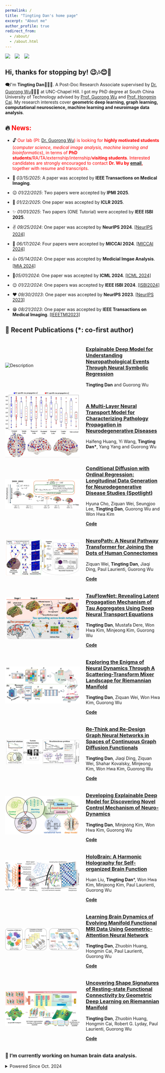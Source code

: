```yaml
---
permalink: /
title: "Tingting Dan's home page"
excerpt: "About me"
author_profile: true
redirect_from: 
  - /about/
  - /about.html
---
```


[![](https://img.shields.io/badge/GoogleScholar-T._Dan-lightblue?style=social&logo=googlescholar)](https://scholar.google.com/citations?hl=en&user=FMcmg0gAAAAJ&view_op) &ensp;
[![](https://img.shields.io/badge/arXiv-T._Dan-B31B1B?style=social&logo=arxiv)](https://arxiv.org/search/q-bio?searchtype=author&query=Dan%2C+T) &ensp;
[![](https://img.shields.io/badge/ResearchGate-T.%20Dan-lightgrey?style=social&logo=researchgate)](https://www.researchgate.net/profile/Tingting-Dan) &ensp;

## Hi, thanks for stopping by! 😉🎶😊🎈

🗨️I'm **Tingting Dan**👧👩‍🎓. A Post-Doc Research Associate supervised by [Dr. Guorong Wu](https://www.acmlab.org/team)👨👨‍🎓 at UNC-Chapel Hill. I got my PhD degree at South China University of Technology advised by [Prof. Guorong Wu](https://scholar.google.com/citations?user=XVsMB2kAAAAJ&hl=en) and [Prof. Hongmin Cai](https://scholar.google.com.hk/citations?user=B2BWq_EAAAAJ&hl=zh-CN). My research interests cover **geometric deep learning, graph learning, computational neuroscience, machine learning and neuroimage data analysis**.

## 🔥 <span style="color:red">**News:**</span>
 - 🔓 <span style="color:red"> Our lab (PI: [Dr. Guorong Wu](https://www.acmlab.org/team)) is looking for **highly motivated students** (*computer science, medical image analysis, machine learning and bioinformatics*), in terms of **PhD students**/RA/TA/externship/internship/**visiting students**. Interested candidates are strongly encouraged to contact **Dr. Wu by [email](grwu@med.unc.edu),** together with resume and transcripts.</span>
 
 - 🫡 _03/15/2025_: A paper was accepted by **IEEE Transactions on Medical Imaging**.
  - 😉 _01/22/2025_: Two papers were accepted by **IPMI 2025**.
 - 🌟 _01/22/2025_: One paper was accepted by **ICLR 2025**.
 - ✨ _01/01/2025_: Two papers (ONE Tutorial) were accepted by **IEEE ISBI 2025**.
 - ✌️ _09/25/2024_: One paper was accepted by **NeurIPS 2024**. [[NeurIPS 2024]](https://www.researchgate.net/publication/384365261_NeuroPath_A_Neural_Pathway_Transformer_for_Joining_the_Dots_of_Human_Connectomes)
 - 🎉 _06/17/2024_: Four papers were accepted by **MICCAI 2024**. [[MICCAI 2024]](https://www.sciencedirect.com/science/article/abs/pii/S136184152400135X)
 - 👍 _05/14/2024_: One paper was accepted by **Medicial Imgae Analysis**. [[MIA 2024]](https://www.sciencedirect.com/science/article/abs/pii/S136184152400135X)
 - 🤞_05/01/2024_: One paper was accepted by **ICML 2024**. [[ICML 2024]](https://scholar.google.com/citations?view_op=view_citation&hl=en&user=FMcmg0gAAAAJ&sortby=pubdate&citft=1&citft=2&citft=3&email_for_op=dandycn721%40gmail.com&citation_for_view=FMcmg0gAAAAJ:k_IJM867U9cC)
 - 😉 _01/22/2024_: One papers was accepted by **IEEE ISBI 2024**. [[ISBI2024]](http://2023.biomedicalimaging.org/en/)
 - ❤️ _09/30/2023_: One paper was accepted by **NeurIPS 2023**. [[NeurIPS 2023]](https://www.researchgate.net/publication/372074848_Re-Think_and_Re-Design_Graph_Neural_Networks_in_Spaces_of_Continuous_Graph_Diffusion_Functionals)
- 😁 _08/21/2023_: One paper was accepted by **IEEE Transactions on Medical Imaging**. [[IEEETMI2023]](https://ieeexplore.ieee.org/abstract/document/10233889)


## 📝 Recent Publications (*: co-first author) 

<div style="display: flex; align-items: center;">
  <div style="flex: 1;">
    <img src="images/IPMI1.png" alt="Description" style="width: 100%;">
  </div>
  <div style="flex: 1; margin-left: 20px;">
    <h3><a href="https://openreview.net/pdf?id=9UGfOJBuL8">Explainable Deep Model for Understanding Neuropathological Events Through Neural Symbolic Regression</a></h3>
    <p> <strong>Tingting Dan</strong> and Guorong Wu </p>
  </div>
</div>

<div style="display: flex; align-items: center;">
  <div style="flex: 1;">
    <img src="images/ipmi2.png" alt="Description" style="width: 100%;">
  </div>
  <div style="flex: 1; margin-left: 20px;">
    <h3><a href="https://openreview.net/pdf?id=9UGfOJBuL8">A Multi-Layer Neural Transport Model for Characterizing Pathology Propagation in Neurodegenerative Diseases</a></h3>
    <p> Haifeng Huang, Yi Wang, <strong>Tingting Dan*</strong>, Yang Yang and Guorong Wu</p>
  </div>
</div>

<div style="display: flex; align-items: center;">
  <div style="flex: 1;">
    <img src="images/ICLR.png" alt="Description" style="width: 100%;">
  </div>
  <div style="flex: 1; margin-left: 20px;">
    <h3><a href="https://openreview.net/pdf?id=9UGfOJBuL8">Conditional Diffusion with Ordinal Regression: Longitudinal Data Generation for Neurodegenerative Disease Studies <strong>(Spotlight)</strong> </a></h3>
    <p> Hyuna Cho, Ziquan Wei, Seungjoo Lee, <strong>Tingting Dan</strong>, Guorong Wu and Won Hwa Kim</p>
    <p><a href="https://github.com/Hannah37/ConDOR-ICLR25/tree/main"><strong>Code</strong></a></p>
  </div>
</div>

<div style="display: flex; align-items: center;">
  <div style="flex: 1;">
    <img src="images/Neuropath.png" alt="Description" style="width: 100%;">
  </div>
  <div style="flex: 1; margin-left: 20px;">
    <h3><a href="https://www.researchgate.net/publication/384365261_NeuroPath_A_Neural_Pathway_Transformer_for_Joining_the_Dots_of_Human_Connectomes">NeuroPath: A Neural Pathway Transformer for Joining the Dots of Human Connectomes</a></h3>
    <p>Ziquan Wei, <strong>Tingting Dan</strong>, Jiaqi Ding, Paul Laurienti, Guorong Wu</p>
    <p><a href="https://anonymous.4open.science/r/neuro_detour-47E1/"><strong>Code</strong></a></p>
  </div>
</div>


<div style="display: flex; align-items: center;">
  <div style="flex: 1;">
    <img src="images/tau.png" alt="Description" style="width: 100%;">
  </div>
  <div style="flex: 1; margin-left: 20px;">
    <h3><a href="https://www.sciencedirect.com/science/article/abs/pii/S136184152400135X">TauFlowNet: Revealing Latent Propagation Mechanism of Tau Aggregates Using Deep Neural Transport Equations</a></h3>
    <p><strong>Tingting Dan</strong>, Mustafa Dere, Won Hwa Kim, Minjeong Kim, Guorong Wu</p>
    <p><a href="https://anonymous.4open.science/r/neuro_detour-47E1/"><strong>Code</strong></a></p>

  </div>
</div>

<div style="display: flex; align-items: center;">
  <div style="flex: 1;">
    <img src="images/ICML2024.png" alt="Description" style="width: 100%;">
  </div>
  <div style="flex: 1; margin-left: 20px;">
    <h3><a href="https://www.researchgate.net/publication/380906541_Exploring_the_Enigma_of_Neural_Dynamics_Through_A_Scattering-Transform_Mixer_Landscape_for_Riemannian_Manifold">Exploring the Enigma of Neural Dynamics Through A Scattering-Transform Mixer Landscape for Riemannian Manifold</a></h3>
    <p><strong>Tingting Dan</strong>, Ziquan Wei, Won Hwa Kim, Guorong Wu</p>
    <p><a href="https://github.com/Dandy5721/ICML2024"><strong>Code</strong></a></p>

  </div>
</div>

<div style="display: flex; align-items: center;">
  <div style="flex: 1;">
    <img src="images/nips.png" alt="Description" style="width: 100%;">
  </div>
  <div style="flex: 1; margin-left: 20px;">
    <h3><a href="https://proceedings.neurips.cc/paper_files/paper/2023/hash/b9fd027eb16434174b8bb3d3b18110af-Abstract-Conference.html">Re-Think and Re-Design Graph Neural Networks in Spaces of Continuous Graph Diffusion Functionals</a></h3>
    <p><strong>Tingting Dan</strong>, Jiaqi Ding, Ziquan Wei, Shahar Kovalsky, Minjeong Kim, Won Hwa Kim, Guorong Wu</p>
    <p><a href="https://github.com/Dandy5721/GNN-PDE-COV"><strong>Code</strong></a></p>

  </div>
</div>

<div style="display: flex; align-items: center;">
  <div style="flex: 1;">
    <img src="images/tmi.png" alt="Description" style="width: 100%;">
  </div>
  <div style="flex: 1; margin-left: 20px;">
    <h3><a href="https://www.researchgate.net/publication/373488429_Developing_Explainable_Deep_Model_for_Discovering_Novel_Control_Mechanism_of_Neuro-Dynamics">Developing Explainable Deep Model for Discovering Novel Control Mechanism of Neuro-Dynamics</a></h3>
    <p><strong>Tingting Dan</strong>, Minjeong Kim, Won Hwa Kim, Guorong Wu</p>
    <p><a href="https://anonymous.4open.science/r/neuro_detour-47E1/"><strong>Code</strong></a></p>

  </div>
</div>

<div style="display: flex; align-items: center;">
  <div style="flex: 1;">
    <img src="images/ipmi.png" alt="Description" style="width: 100%;">
  </div>
  <div style="flex: 1; margin-left: 20px;">
    <h3><a href="https://www.researchgate.net/publication/371407063_HoloBrain_A_Harmonic_Holography_for_Self-organized_Brain_Function">HoloBrain: A Harmonic Holography for Self-organized Brain Function</a></h3>
    <p>Huan Liu, <strong>Tingting Dan</strong>*, Won Hwa Kim, Minjeong Kim, Paul Laurienti, Guorong Wu</p>
    <p><a href="https://anonymous.4open.science/r/neuro_detour-47E1/"><strong>Code</strong></a></p>

  </div>
</div>

<div style="display: flex; align-items: center;">
  <div style="flex: 1;">
    <img src="images/tmi2.png" alt="Description" style="width: 100%;">
  </div>
  <div style="flex: 1; margin-left: 20px;">
    <h3><a href="https://ieeexplore.ieee.org/stamp/stamp.jsp?tp=&arnumber=9761822">Learning Brain Dynamics of Evolving Manifold Functional MRI Data Using Geometric-Attention Neural Network</a></h3>
    <p><strong>Tingting Dan</strong>, Zhuobin Huang, Hongmin Cai, Paul Laurienti, Guorong Wu </p>
    <p><a href="https://github.com/Dandy5721/Geometric-attention-neural-network"><strong>Code</strong></a></p>

  </div>
</div>

<div style="display: flex; align-items: center;">
  <div style="flex: 1;">
    <img src="images/hbm.png" alt="Description" style="width: 100%;">
  </div>
  <div style="flex: 1; margin-left: 20px;">
    <h3><a href="https://onlinelibrary.wiley.com/doi/full/10.1002/hbm.25897">Uncovering Shape Signatures of Resting-state Functional Connectivity by Geometric Deep Learning on Riemannian Manifold</a></h3>
    <p><strong>Tingting Dan</strong>, Zhuobin Huang, Hongmin Cai, Robert G. Lyday, Paul Laurienti, Guorong Wu</p>
    <p><a href="https://github.com/Dandy5721/GeoNet4Net"><strong>Code</strong></a></p>

  </div>
</div>

### 🔭 I’m currently working on human brain data analysis.

<details>
<summary>Powered Since Oct. 2024</summary>
<a href="https://hits.seeyoufarm.com"><img src="https://hits.seeyoufarm.com/api/count/incr/badge.svg?url=https%3A%2F%2Fziquanw.com&count_bg=%2379C83D&title_bg=%23555555&icon=&icon_color=%23E7E7E7&title=%F0%9F%8F%A0Visits++&edge_flat=false"/></a>
</details>
